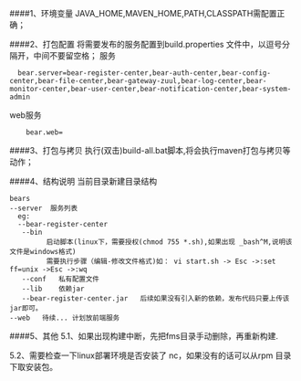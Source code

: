 ####1、环境变量 
JAVA_HOME,MAVEN_HOME,PATH,CLASSPATH需配置正确；

####2、打包配置
将需要发布的服务配置到build.properties 文件中，以逗号分隔开，中间不要留空格；
    服务
 ```text
   bear.server=bear-register-center,bear-auth-center,bear-config-center,bear-file-center,bear-gateway-zuul,bear-log-center,bear-monitor-center,bear-user-center,bear-notification-center,bear-system-admin
```
 web服务
```text
    bear.web=
```
   
####3、打包与拷贝
执行(双击)build-all.bat脚本,将会执行maven打包与拷贝等动作；

####4、结构说明
当前目录新建目录结构
```text
bears 
--server  服务列表
  eg:
  --bear-register-center
   --bin 
         启动脚本(linux下，需要授权(chmod 755 *.sh),如果出现 _bash^M,说明该文件是windows格式)
         需要执行步骤（编辑-修改文件格式)如： vi start.sh -> Esc ->:set ff=unix ->Esc ->:wq
   --conf   私有配置文件
   --lib    依赖jar
   --bear-register-center.jar   后续如果没有引入新的依赖，发布代码只要上传该jar即可。
--web   待续... 计划放前端服务
```    
####5、其他
5.1、如果出现构建中断，先把fms目录手动删除，再重新构建.

5.2、需要检查一下linux部署环境是否安装了 nc，如果没有的话可以从rpm 目录下取安装包。
